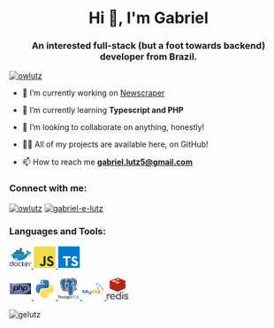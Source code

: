 <h1 align="center">Hi 👋, I'm Gabriel</h1>
<h3 align="center">An interested full-stack (but a foot towards backend) developer from Brazil.</h3>

<p align="left"> <a href="https://twitter.com/owlutz" target="blank"><img src="https://img.shields.io/twitter/follow/owlutz?logo=twitter&style=for-the-badge" alt="owlutz" /></a> </p>

- 🔭 I’m currently working on [Newscraper](https://github.com/gelutz/newscraper)

- 🌱 I’m currently learning **Typescript and PHP**

- 👯 I’m looking to collaborate on anything, honestly!

- 👨‍💻 All of my projects are available here, on GitHub!

- 📫 How to reach me **gabriel.lutz5@gmail.com**

<h3 align="left">Connect with me:</h3>
<p align="left">
<a href="https://twitter.com/owlutz" target="blank"><img align="center" src="https://raw.githubusercontent.com/rahuldkjain/github-profile-readme-generator/master/src/images/icons/Social/twitter.svg" alt="owlutz" height="30" width="40" /></a>
<a href="https://linkedin.com/in/gabriel-e-lutz" target="blank"><img align="center" src="https://raw.githubusercontent.com/rahuldkjain/github-profile-readme-generator/master/src/images/icons/Social/linked-in-alt.svg" alt="gabriel-e-lutz" height="30" width="40" /></a>
</p>

<h3 align="left">Languages and Tools:</h3>
<p align="left"> <a href="https://www.docker.com/" target="_blank"> <img src="https://raw.githubusercontent.com/devicons/devicon/master/icons/docker/docker-original-wordmark.svg" alt="docker" width="40" height="40"/> </a> <a href="https://developer.mozilla.org/en-US/docs/Web/JavaScript" target="_blank"> <img src="https://raw.githubusercontent.com/devicons/devicon/master/icons/javascript/javascript-original.svg" alt="javascript" width="40" height="40"/> </a> <a href="https://www.typescriptlang.org/" target="_blank"> <img src="https://raw.githubusercontent.com/devicons/devicon/master/icons/typescript/typescript-original.svg" alt="typescript" width="40" height="40"/> </a> </p><a href="https://www.php.net" target="_blank"> <img src="https://raw.githubusercontent.com/devicons/devicon/master/icons/php/php-original.svg" alt="php" width="40" height="40"/> </a> <a href="https://www.python.org" target="_blank"> <img src="https://raw.githubusercontent.com/devicons/devicon/master/icons/python/python-original.svg" alt="python" width="40" height="40"/> </a> <a href="https://www.postgresql.org" target="_blank"> <img src="https://raw.githubusercontent.com/devicons/devicon/master/icons/postgresql/postgresql-original-wordmark.svg" alt="postgresql" width="40" height="40"/> </a> <a href="https://www.mysql.com/" target="_blank"> <img src="https://raw.githubusercontent.com/devicons/devicon/master/icons/mysql/mysql-original-wordmark.svg" alt="mysql" width="40" height="40"/> </a> <a href="https://redis.io" target="_blank"> <img src="https://raw.githubusercontent.com/devicons/devicon/master/icons/redis/redis-original-wordmark.svg" alt="redis" width="40" height="40"/> </a> 


<p><img align="center" src="https://github-readme-stats.vercel.app/api/top-langs?username=gelutz&show_icons=true&locale=en&layout=compact" alt="gelutz" /></p>

